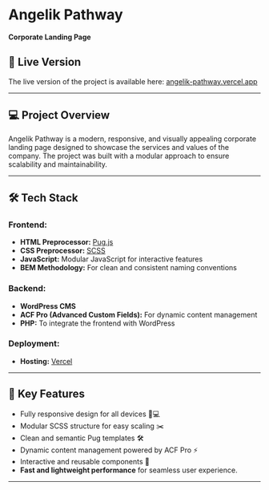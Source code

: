 # Angelik Pathway  
**Corporate Landing Page**  

## 🔗 Live Version  
The live version of the project is available here: [angelik-pathway.vercel.app](https://angelik-pathway.vercel.app)

---

## 💻 **Project Overview**  
Angelik Pathway is a modern, responsive, and visually appealing corporate landing page designed to showcase the services and values of the company. The project was built with a modular approach to ensure scalability and maintainability.

---

## 🛠 **Tech Stack**  

### Frontend:  
- **HTML Preprocessor:** [Pug.js](https://pugjs.org/)  
- **CSS Preprocessor:** [SCSS](https://sass-lang.com/)  
- **JavaScript:** Modular JavaScript for interactive features  
- **BEM Methodology:** For clean and consistent naming conventions  

### Backend:  
- **WordPress CMS**  
- **ACF Pro (Advanced Custom Fields):** For dynamic content management  
- **PHP:** To integrate the frontend with WordPress  

### Deployment:  
- **Hosting:** [Vercel](https://vercel.com/)  

---

## 🌟 **Key Features**  
- Fully responsive design for all devices 📱💻  
- Modular SCSS structure for easy scaling ✂️  
- Clean and semantic Pug templates 🛠️  
- Dynamic content management powered by ACF Pro ⚡  
- Interactive and reusable components 🚀  
- **Fast and lightweight performance** for seamless user experience.  

---
